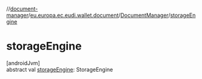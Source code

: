 //[document-manager](../../../index.md)/[eu.europa.ec.eudi.wallet.document](../index.md)/[DocumentManager](index.md)/[storageEngine](storage-engine.md)

# storageEngine

[androidJvm]\
abstract val [storageEngine](storage-engine.md): StorageEngine

